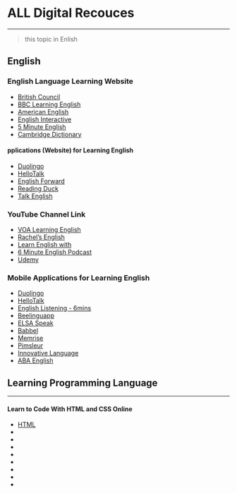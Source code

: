 # ALL Digital Recouces
---
> this topic in Enlish
## English 

### English Language Learning Website

* [British Council](https://learnenglish.britishcouncil.org/)
* [BBC Learning English](https://www.bbc.co.uk/learningenglish)
* [American English](https://americanenglish.state.gov/resources)
* [English Interactive](https://www.englishinteractive.net/)
* [5 Minute English](https://5minuteenglish.com/)
* [Cambridge Dictionary](https://dictionary.cambridge.org/)

#### pplications (Website) for Learning English
* [Duolingo](https://www.duolingo.com/)
* [HelloTalk](https://www.hellotalk.com/)
* [English Forward](https://www.englishforums.com/)
* [Reading Duck](https://readingduck.com/)
* [Talk English](https://www.talkenglish.com/#google_vignette)

### YouTube Channel Link
* [VOA Learning English](https://www.youtube.com/user/VOALearningEnglish)
* [Rachel’s English](https://www.youtube.com/user/rachelsenglish)
* [Learn English with](https://www.youtube.com/channel/UCeTVoczn9NOZA9blls3YgUg)
* [6 Minute English Podcast](https://www.bbc.co.uk/learningenglish/english/features/6-minute-english)
* [Udemy](https://www.udemy.com/topic/english-language/Udemy%3C/a)

### Mobile Applications for Learning English

* [Duolingo](https://play.google.com/store/search?q=duolingo&c=apps)
* [HelloTalk](https://play.google.com/store/search?q=HelloTalk&c=apps)
* [English Listening - 6mins](https://play.google.com/store/apps/details?id=com.p2penglish.elisten)
* [Beelinguapp](https://play.google.com/store/apps/details?id=com.david.android.languageswitch&hl=en_IN)
* [ELSA Speak](https://play.google.com/store/apps/details?id=us.nobarriers.elsa&hl=en&gl=US)
* [Babbel](https://play.google.com/store/apps/details?id=com.babbel.mobile.android.en&hl=en&gl=US)
* [Memrise](https://play.google.com/store/apps/details?id=com.memrise.android.memrisecompanion&hl=en)
* [Pimsleur](https://play.google.com/store/apps/details?id=com.simonandschuster.pimsleur.unified.android)
* [Innovative Language](https://play.google.com/store/apps/details?id=com.innovativelanguage.innovativelanguage101)
* [ABA English](https://play.google.com/store/apps/details?id=com.abaenglish.videoclass)

## Learning Programming Language

---
#### Learn to Code With HTML and CSS Online

* [HTML](https://www.hostinger.com/tutorials/html-cheat-sheet)
* []()
* []()
* []()
* []()
* []()
* []()
* []()
* []()


